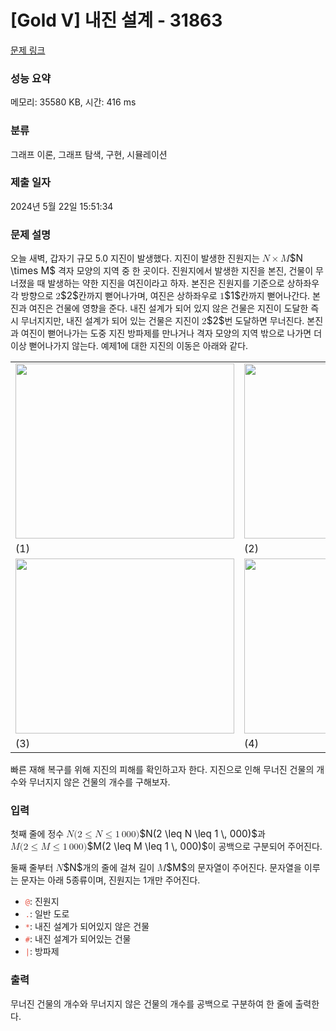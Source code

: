 # [Gold V] 내진 설계 - 31863 

[문제 링크](https://www.acmicpc.net/problem/31863) 

### 성능 요약

메모리: 35580 KB, 시간: 416 ms

### 분류

그래프 이론, 그래프 탐색, 구현, 시뮬레이션

### 제출 일자

2024년 5월 22일 15:51:34

### 문제 설명

<p>오늘 새벽, 갑자기 규모 5.0 지진이 발생했다. 지진이 발생한 진원지는 <mjx-container class="MathJax" jax="CHTML" style="font-size: 109%; position: relative;"><mjx-math class="MJX-TEX" aria-hidden="true"><mjx-mi class="mjx-i"><mjx-c class="mjx-c1D441 TEX-I"></mjx-c></mjx-mi><mjx-mo class="mjx-n" space="3"><mjx-c class="mjx-cD7"></mjx-c></mjx-mo><mjx-mi class="mjx-i" space="3"><mjx-c class="mjx-c1D440 TEX-I"></mjx-c></mjx-mi></mjx-math><mjx-assistive-mml unselectable="on" display="inline"><math xmlns="http://www.w3.org/1998/Math/MathML"><mi>N</mi><mo>×</mo><mi>M</mi></math></mjx-assistive-mml><span aria-hidden="true" class="no-mathjax mjx-copytext">$N \times M$</span></mjx-container> 격자 모양의 지역 중 한 곳이다. 진원지에서 발생한 지진을 본진, 건물이 무너졌을 때 발생하는 약한 지진을 여진이라고 하자. 본진은 진원지를 기준으로 상하좌우 각 방향으로 <mjx-container class="MathJax" jax="CHTML" style="font-size: 109%; position: relative;"><mjx-math class="MJX-TEX" aria-hidden="true"><mjx-mn class="mjx-n"><mjx-c class="mjx-c32"></mjx-c></mjx-mn></mjx-math><mjx-assistive-mml unselectable="on" display="inline"><math xmlns="http://www.w3.org/1998/Math/MathML"><mn>2</mn></math></mjx-assistive-mml><span aria-hidden="true" class="no-mathjax mjx-copytext">$2$</span></mjx-container>칸까지 뻗어나가며, 여진은 상하좌우로 <mjx-container class="MathJax" jax="CHTML" style="font-size: 109%; position: relative;"><mjx-math class="MJX-TEX" aria-hidden="true"><mjx-mn class="mjx-n"><mjx-c class="mjx-c31"></mjx-c></mjx-mn></mjx-math><mjx-assistive-mml unselectable="on" display="inline"><math xmlns="http://www.w3.org/1998/Math/MathML"><mn>1</mn></math></mjx-assistive-mml><span aria-hidden="true" class="no-mathjax mjx-copytext">$1$</span></mjx-container>칸까지 뻗어나간다. 본진과 여진은 건물에 영향을 준다. 내진 설계가 되어 있지 않은 건물은 지진이 도달한 즉시 무너지지만, 내진 설계가 되어 있는 건물은 지진이 <mjx-container class="MathJax" jax="CHTML" style="font-size: 109%; position: relative;"><mjx-math class="MJX-TEX" aria-hidden="true"><mjx-mn class="mjx-n"><mjx-c class="mjx-c32"></mjx-c></mjx-mn></mjx-math><mjx-assistive-mml unselectable="on" display="inline"><math xmlns="http://www.w3.org/1998/Math/MathML"><mn>2</mn></math></mjx-assistive-mml><span aria-hidden="true" class="no-mathjax mjx-copytext">$2$</span></mjx-container>번 도달하면 무너진다. 본진과 여진이 뻗어나가는 도중 지진 방파제를 만나거나 격자 모양의 지역 밖으로 나가면 더 이상 뻗어나가지 않는다. 예제1에 대한 지진의 이동은 아래와 같다.</p>

<table class="table table-bordered td-center">
	<tbody>
		<tr>
			<td><img alt="" src="https://upload.acmicpc.net/02a8ce92-6ede-4135-954d-5d1ae1b24382/-/preview/" style="height: 280px; width: 350px;"></td>
			<td><img alt="" src="https://upload.acmicpc.net/6a017858-7fd6-4d74-879a-74bb385cc644/-/preview/" style="height: 280px; width: 350px;"></td>
		</tr>
		<tr>
			<td>(1)</td>
			<td>(2)</td>
		</tr>
		<tr>
			<td><img alt="" src="https://upload.acmicpc.net/ca699ab7-5423-42ca-820e-6b93e0ab7061/-/preview/" style="height: 280px; width: 350px;"></td>
			<td><img alt="" src="https://upload.acmicpc.net/49a05ff1-9486-4994-b64e-0ea65b9c3fa9/-/preview/" style="height: 280px; width: 350px;"></td>
		</tr>
		<tr>
			<td>(3)</td>
			<td>(4)</td>
		</tr>
	</tbody>
</table>

<p>빠른 재해 복구를 위해 지진의 피해를 확인하고자 한다. 지진으로 인해 무너진 건물의 개수와 무너지지 않은 건물의 개수를 구해보자.</p>

### 입력 

 <p>첫째 줄에 정수 <mjx-container class="MathJax" jax="CHTML" style="font-size: 109%; position: relative;"><mjx-math class="MJX-TEX" aria-hidden="true"><mjx-mi class="mjx-i"><mjx-c class="mjx-c1D441 TEX-I"></mjx-c></mjx-mi><mjx-mo class="mjx-n"><mjx-c class="mjx-c28"></mjx-c></mjx-mo><mjx-mn class="mjx-n"><mjx-c class="mjx-c32"></mjx-c></mjx-mn><mjx-mo class="mjx-n" space="4"><mjx-c class="mjx-c2264"></mjx-c></mjx-mo><mjx-mi class="mjx-i" space="4"><mjx-c class="mjx-c1D441 TEX-I"></mjx-c></mjx-mi><mjx-mo class="mjx-n" space="4"><mjx-c class="mjx-c2264"></mjx-c></mjx-mo><mjx-mn class="mjx-n" space="4"><mjx-c class="mjx-c31"></mjx-c></mjx-mn><mjx-mstyle><mjx-mspace style="width: 0.167em;"></mjx-mspace></mjx-mstyle><mjx-mn class="mjx-n"><mjx-c class="mjx-c30"></mjx-c><mjx-c class="mjx-c30"></mjx-c><mjx-c class="mjx-c30"></mjx-c></mjx-mn><mjx-mo class="mjx-n"><mjx-c class="mjx-c29"></mjx-c></mjx-mo></mjx-math><mjx-assistive-mml unselectable="on" display="inline"><math xmlns="http://www.w3.org/1998/Math/MathML"><mi>N</mi><mo stretchy="false">(</mo><mn>2</mn><mo>≤</mo><mi>N</mi><mo>≤</mo><mn>1</mn><mstyle scriptlevel="0"><mspace width="0.167em"></mspace></mstyle><mn>000</mn><mo stretchy="false">)</mo></math></mjx-assistive-mml><span aria-hidden="true" class="no-mathjax mjx-copytext">$N(2 \leq N \leq 1 \, 000)$</span></mjx-container>과 <mjx-container class="MathJax" jax="CHTML" style="font-size: 109%; position: relative;"><mjx-math class="MJX-TEX" aria-hidden="true"><mjx-mi class="mjx-i"><mjx-c class="mjx-c1D440 TEX-I"></mjx-c></mjx-mi><mjx-mo class="mjx-n"><mjx-c class="mjx-c28"></mjx-c></mjx-mo><mjx-mn class="mjx-n"><mjx-c class="mjx-c32"></mjx-c></mjx-mn><mjx-mo class="mjx-n" space="4"><mjx-c class="mjx-c2264"></mjx-c></mjx-mo><mjx-mi class="mjx-i" space="4"><mjx-c class="mjx-c1D440 TEX-I"></mjx-c></mjx-mi><mjx-mo class="mjx-n" space="4"><mjx-c class="mjx-c2264"></mjx-c></mjx-mo><mjx-mn class="mjx-n" space="4"><mjx-c class="mjx-c31"></mjx-c></mjx-mn><mjx-mstyle><mjx-mspace style="width: 0.167em;"></mjx-mspace></mjx-mstyle><mjx-mn class="mjx-n"><mjx-c class="mjx-c30"></mjx-c><mjx-c class="mjx-c30"></mjx-c><mjx-c class="mjx-c30"></mjx-c></mjx-mn><mjx-mo class="mjx-n"><mjx-c class="mjx-c29"></mjx-c></mjx-mo></mjx-math><mjx-assistive-mml unselectable="on" display="inline"><math xmlns="http://www.w3.org/1998/Math/MathML"><mi>M</mi><mo stretchy="false">(</mo><mn>2</mn><mo>≤</mo><mi>M</mi><mo>≤</mo><mn>1</mn><mstyle scriptlevel="0"><mspace width="0.167em"></mspace></mstyle><mn>000</mn><mo stretchy="false">)</mo></math></mjx-assistive-mml><span aria-hidden="true" class="no-mathjax mjx-copytext">$M(2 \leq M \leq 1 \, 000)$</span></mjx-container>이 공백으로 구분되어 주어진다.</p>

<p>둘째 줄부터 <mjx-container class="MathJax" jax="CHTML" style="font-size: 109%; position: relative;"><mjx-math class="MJX-TEX" aria-hidden="true"><mjx-mi class="mjx-i"><mjx-c class="mjx-c1D441 TEX-I"></mjx-c></mjx-mi></mjx-math><mjx-assistive-mml unselectable="on" display="inline"><math xmlns="http://www.w3.org/1998/Math/MathML"><mi>N</mi></math></mjx-assistive-mml><span aria-hidden="true" class="no-mathjax mjx-copytext">$N$</span></mjx-container>개의 줄에 걸쳐 길이 <mjx-container class="MathJax" jax="CHTML" style="font-size: 109%; position: relative;"><mjx-math class="MJX-TEX" aria-hidden="true"><mjx-mi class="mjx-i"><mjx-c class="mjx-c1D440 TEX-I"></mjx-c></mjx-mi></mjx-math><mjx-assistive-mml unselectable="on" display="inline"><math xmlns="http://www.w3.org/1998/Math/MathML"><mi>M</mi></math></mjx-assistive-mml><span aria-hidden="true" class="no-mathjax mjx-copytext">$M$</span></mjx-container>의 문자열이 주어진다. 문자열을 이루는 문자는 아래 5종류이며, 진원지는 1개만 주어진다.</p>

<ul>
	<li><span style="color:#e74c3c;"><code>@</code></span>: 진원지</li>
	<li><span style="color:#e74c3c;"><code>.</code></span>: 일반 도로</li>
	<li><span style="color:#e74c3c;"><code>*</code></span>: 내진 설계가 되어있지 않은 건물</li>
	<li><span style="color:#e74c3c;"><code>#</code></span>: 내진 설계가 되어있는 건물</li>
	<li><span style="color:#e74c3c;"><code>|</code></span>: 방파제</li>
</ul>

### 출력 

 <p>무너진 건물의 개수와 무너지지 않은 건물의 개수를 공백으로 구분하여 한 줄에 출력한다.</p>

